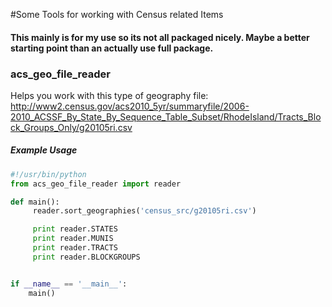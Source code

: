 #Some Tools for working with Census related Items
#### This mainly is for my use so its not all packaged nicely. Maybe a better starting point than an actually use full package.


### acs_geo_file_reader
Helps you work with this type of geography file: http://www2.census.gov/acs2010_5yr/summaryfile/2006-2010_ACSSF_By_State_By_Sequence_Table_Subset/RhodeIsland/Tracts_Block_Groups_Only/g20105ri.csv

##### Example Usage

```python
#!/usr/bin/python
from acs_geo_file_reader import reader

def main():
	 reader.sort_geographies('census_src/g20105ri.csv')

	 print reader.STATES
	 print reader.MUNIS
	 print reader.TRACTS
	 print reader.BLOCKGROUPS


if __name__ == '__main__':
	main()
```